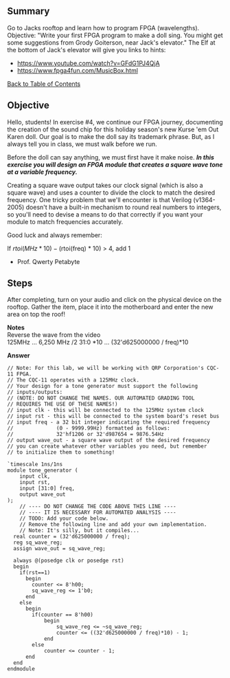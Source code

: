 ## Summary
Go to Jacks rooftop and learn how to program FPGA (wavelengths). \
Objective: "Write your first FPGA program to make a doll sing. You might get some suggestions from Grody Goiterson, near Jack's elevator."
The Elf at the bottom of Jack's elevator will give you links to hints:
- https://www.youtube.com/watch?v=GFdG1PJ4QjA
- https://www.fpga4fun.com/MusicBox.html

[Back to Table of Contents](https://github.com/minispooner/SANS_KringleCon_2021_Walkthrough/blob/main/README.md)

## Objective
Hello, students! In exercise #4, we continue our FPGA journey, documenting the creation of the sound chip for this holiday season's new Kurse 'em Out Karen doll. Our goal is to make the doll say its trademark phrase. But, as I always tell you in class, we must walk before we run.

Before the doll can say anything, we must first have it make noise. _**In this exercise you will design an FPGA module that creates a square wave tone at a variable frequency.**_

Creating a square wave output takes our clock signal (which is also a square wave) and uses a counter to divide the clock to match the desired frequency. One tricky problem that we'll encounter is that Verilog (v1364-2005) doesn't have a built-in mechanism to round real numbers to integers, so you'll need to devise a means to do that correctly if you want your module to match frequencies accurately.

Good luck and always remember:

If $rtoi(MHz * 10) - ($rtoi(freq) * 10) > 4, add 1

- Prof. Qwerty Petabyte

## Steps
After completing, turn on your audio and click on the physical device on the rooftop. Gather the item, place it into the motherboard and enter the new area on top the roof!

**Notes**\
Reverse the wave from the video\
125MHz ... 6,250 MHz /2 31:0 *10 ... (32'd625000000 / freq)*10

**Answer**
```
// Note: For this lab, we will be working with QRP Corporation's CQC-11 FPGA.
// The CQC-11 operates with a 125MHz clock.
// Your design for a tone generator must support the following 
// inputs/outputs:
// (NOTE: DO NOT CHANGE THE NAMES. OUR AUTOMATED GRADING TOOL
// REQUIRES THE USE OF THESE NAMES!)
// input clk - this will be connected to the 125MHz system clock
// input rst - this will be connected to the system board's reset bus
// input freq - a 32 bit integer indicating the required frequency
//              (0 - 9999.99Hz) formatted as follows:
//              32'hf1206 or 32'd987654 = 9876.54Hz
// output wave_out - a square wave output of the desired frequency
// you can create whatever other variables you need, but remember
// to initialize them to something!

`timescale 1ns/1ns
module tone_generator (
    input clk,
    input rst,
    input [31:0] freq,
    output wave_out
);
    // ---- DO NOT CHANGE THE CODE ABOVE THIS LINE ---- 
    // ---- IT IS NECESSARY FOR AUTOMATED ANALYSIS ----
    // TODO: Add your code below. 
    // Remove the following line and add your own implementation. 
    // Note: It's silly, but it compiles...
  real counter = (32'd625000000 / freq);
  reg sq_wave_reg;
  assign wave_out = sq_wave_reg;
  
  always @(posedge clk or posedge rst)
  begin
    if(rst==1)
      begin
        counter <= 8'h00;
        sq_wave_reg <= 1'b0;
      end
    else
      begin
        if(counter == 8'h00)
            begin
                sq_wave_reg <= ~sq_wave_reg;
                counter <= ((32'd625000000 / freq)*10) - 1;
            end
        else
            counter <= counter - 1;
      end
  end
endmodule
```
